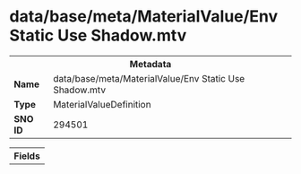 <h1>data/base/meta/MaterialValue/Env Static Use Shadow.mtv</h1><table><tr><th colspan="100%">Metadata</th></tr><tr><td><b>Name</b></td><td>data/base/meta/MaterialValue/Env Static Use Shadow.mtv</td></tr><tr><td><b>Type</b></td><td>MaterialValueDefinition</td></tr><tr><td><b>SNO ID</b></td><td>294501</td></tr></table>

<table><tr><th colspan="100%">Fields</th></tr></table>

